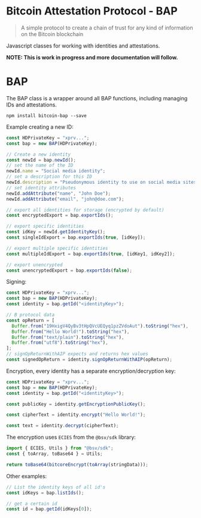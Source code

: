 # Bitcoin Attestation Protocol - BAP

> A simple protocol to create a chain of trust for any kind of information on the Bitcoin blockchain

Javascript classes for working with identities and attestations.

**NOTE: This is work in progress and more documentation will follow.**

# BAP

The BAP class is a wrapper around all BAP functions, including managing IDs and attestations.

```shell
npm install bitcoin-bap --save
```

Example creating a new ID:

```javascript
const HDPrivateKey = "xprv...";
const bap = new BAP(HDPrivateKey);

// Create a new identity
const newId = bap.newId();
// set the name of the ID
newId.name = "Social media identity";
// set a description for this ID
newId.description = "Pseudonymous identity to use on social media sites";
// set identity attributes
newId.addAttribute("name", "John Doe");
newId.addAttribute("email", "john@doe.com");

// export all identities for storage (encrypted by default)
const encryptedExport = bap.exportIds();

// export specific identities
const idKey = newId.getIdentityKey();
const singleIdExport = bap.exportIds(true, [idKey]);

// export multiple specific identities
const multipleIdExport = bap.exportIds(true, [idKey1, idKey2]);

// export unencrypted
const unencryptedExport = bap.exportIds(false);
```

Signing:

```javascript
const HDPrivateKey = "xprv...";
const bap = new BAP(HDPrivateKey);
const identity = bap.getId("<identityKey>");

// B protocol data
const opReturn = [
  Buffer.from("19HxigV4QyBv3tHpQVcUEQyq1pzZVdoAut").toString("hex"),
  Buffer.from("Hello World!").toString("hex"),
  Buffer.from("text/plain").toString("hex"),
  Buffer.from("utf8").toString("hex"),
];
// signOpReturnWithAIP expects and returns hex values
const signedOpReturn = identity.signOpReturnWithAIP(opReturn);
```

Encryption, every identity has a separate encryption/decryption key:

```javascript
const HDPrivateKey = "xprv...";
const bap = new BAP(HDPrivateKey);
const identity = bap.getId("<identityKey>");

const publicKey = identity.getEncryptionPublicKey();

const cipherText = identity.encrypt("Hello World!");

const text = identity.decrypt(cipherText);
```

The encryption uses `ECIES` from the `@bsv/sdk` library:

```javascript
import { ECIES, Utils } from "@bsv/sdk";
const { toArray, toBase64 } = Utils;

return toBase64(bitcoreEncrypt(toArray(stringData)));
```

Other examples:

```javascript
// List the identity keys of all id's
const idKeys = bap.listIds();

// get a certain id
const id = bap.getId(idKeys[0]);
```
